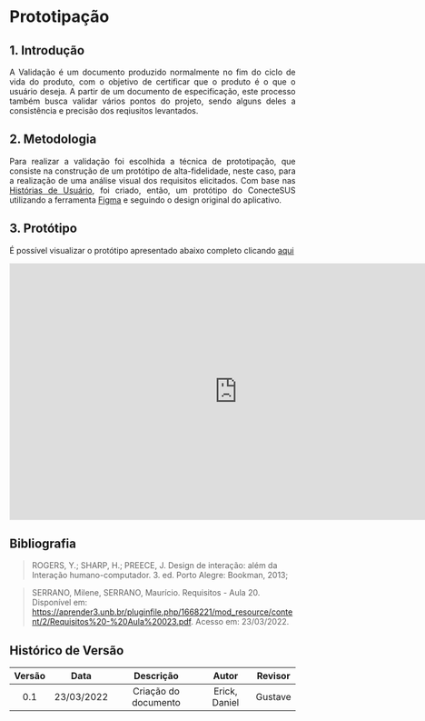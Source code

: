# Prototipação

## 1. Introdução
<p style="text-align: justify;"> A Validação é um documento produzido normalmente no fim do ciclo de vida do produto, com o objetivo de certificar que o produto é o que o usuário deseja. A partir de um documento de especificação, este processo também busca validar vários pontos do projeto, sendo alguns deles a consistência e precisão dos reqiusitos levantados.
</p>

## 2. Metodologia
<p style="text-align: justify;">Para realizar a validação foi escolhida a técnica de prototipação, que consiste na construção de um protótipo de alta-fidelidade, neste caso, para a realização de uma análise visual dos requisitos elicitados. Com base nas <a href = "https://requisitos-de-software.github.io/2021.2-ConecteSUS/Modelagem/historias_de_usuario/">Histórias de Usuário</a>, foi criado, então, um protótipo do ConecteSUS utilizando a ferramenta <a href = "https://www.figma.com/">Figma</a> e seguindo o design original do aplicativo.
</p>

## 3. Protótipo
<p style="text-align: justify;"> É possível visualizar o protótipo apresentado abaixo completo clicando <a href = "https://www.figma.com/file/vHhS5dqVvmexAEuD8Y39SP/ConecteSus?node-id=0%3A1">aqui</a>
</p>

<iframe style="border: 1px solid rgba(0, 0, 0, 0.1);" width="800" height="450" src="https://www.figma.com/proto/vHhS5dqVvmexAEuD8Y39SP/ConecteSus?node-id=1%3A2&scaling=scale-down&page-id=0%3A1&starting-point-node-id=1%3A2&show-proto-sidebar=1" allowfullscreen></iframe>

## Bibliografia
>ROGERS, Y.; SHARP, H.; PREECE, J. Design de interação: além da Interação humano-computador. 3. ed. Porto Alegre: Bookman, 2013;

>SERRANO, Milene, SERRANO, Maurício. Requisitos - Aula 20. Disponível em: https://aprender3.unb.br/pluginfile.php/1668221/mod_resource/content/2/Requisitos%20-%20Aula%20023.pdf. Acesso em: 23/03/2022.

## Histórico de Versão

| Versão |    Data    |    Descrição                   |     Autor      |   Revisor    |
| :----: | :--------: | :----------------------------: | :------------: | :----------: |
|  0.1   | 23/03/2022 |  Criação do documento     | Erick, Daniel | Gustave |